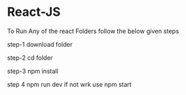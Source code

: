 # React-JS

To Run Any of the react Folders follow the below given steps

step-1 download folder

step-2 cd folder

step-3 npm install

step 4 npm run dev if not wrk use npm start
